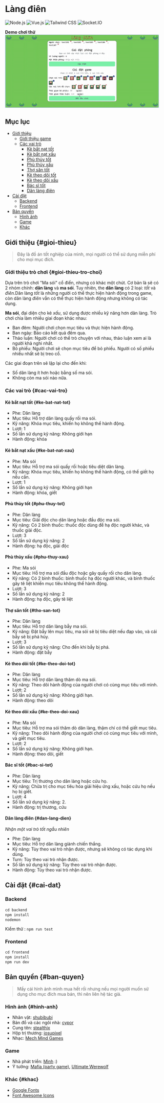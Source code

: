# Làng điên

![Node.js](https://img.shields.io/badge/Node.js-v20.x-green.svg) ![Vue.js](https://img.shields.io/badge/Vue.js-3.x-brightgreen.svg) ![Tailwind CSS](https://img.shields.io/badge/Tailwind%20CSS-v4.x-blue.svg) ![Socket.IO](https://img.shields.io/badge/Socket.IO-4.x-lightgrey.svg)

**Demo chơi thử**
![Mad Village Game](./frontend/src/assets/demo.gif)

## Mục lục

- [Giới thiệu](#gioi-thieu)
  - [Giới thiệu game](#gioi-thieu-tro-choi)
  - [Các vai trò](#cac-vai-tro)
    - [Kẻ bắt nạt tốt](#ke-bat-nat-tot)
    - [Kẻ bắt nạt xấu](#ke-bat-nat-xau)
    - [Phù thủy tốt](#phu-thuy-tot)
    - [Phù thủy xấu](#phu-thuy-xau)
    - [Thợ săn tốt](#tho-san-tot)
    - [Kẻ theo dõi tốt](#ke-theo-doi-tot)
    - [Kẻ theo dõi xấu](#ke-theo-doi-xau)
    - [Bác sĩ tốt](#bac-si-tot)
    - [Dân làng điên](#dan-lang-dien)
- [Cài đặt](#cai-dat)
  - [Backend](#backend)
  - [Frontend](#frontend)
- [Bản quyền](#ban-quyen)
  - [Hình ảnh](#hinh-anh)
  - [Game](#game)
  - [Khác](#khac)

## Giới thiệu {#gioi-thieu}
>Đây là đồ án tốt nghiệp của mình, mọi người có thể sử dụng miễn phí cho mọi mục đích.
### Giới thiệu trò chơi {#gioi-thieu-tro-choi}

Dựa trên trò chơi "Ma sói" cổ điển, nhưng có khác một chút. Cơ bản là sẽ có 2 nhóm chính: **dân làng** và **ma sói**. Tuy nhiên, the **dân làng** có 2 loại: _tốt_ và _điên_.Dân làng _tốt_ là những người có thể thực hiện hành động trong game, còn dân làng _điên_ vẫn có thể thực hiện hành động nhưng không có tác dụng.

**Ma sói**, đại diện cho kẻ _xấu_, sử dụng được nhiều kỹ năng hơn dân làng. Trò chơi chia làm nhiều giai đoạn khác nhau:

- Ban đêm: Người chơi chọn mục tiêu và thực hiện hành động.
- Ban ngày: Báo cáo kết quả đêm qua.
- Thảo luận: Người chơi có thể trò chuyện với nhau, thảo luận xem ai là người khả nghi nhất.
- Bỏ phiếu: Người chơi sẽ chọn mục tiêu để bỏ phiếu. Người có số phiếu nhiều nhất sẽ bị treo cổ.

Các giai đoạn trên sẽ lặp lại cho đến khi:

- Số dân làng ít hơn hoặc bằng số ma sói.
- Không còn ma sói nào nữa.

### Các vai trò {#cac-vai-tro}

#### Kẻ bắt nạt tốt {#ke-bat-nat-tot}

- Phe: Dân làng
- Mục tiêu: Hỗ  trợ dân làng quấy rối ma sói.
- Kỹ năng: Khóa mục tiêu, khiến họ không thể hành động.
- Lượt: 1
- Số lần sử dụng kỹ năng: Không giới hạn
- Hành động: khóa

#### Kẻ bắt nạt xấu {#ke-bat-nat-xau}

- Phe: Ma sói
- Mục tiêu: Hỗ trợ ma sói quấy rối hoặc tiêu diệt dân làng.
- Kỹ năng: Khóa mục tiêu, khiến họ không thể hành động, có thể giết họ nếu cần.
- Lượt: 1
- Số lần sử dụng kỹ năng: Không giới hạn
- Hành động: khóa, giết

#### Phù thủy tốt {#phu-thuy-tot}

- Phe: Dân làng
- Mục tiêu: Giải độc cho dân làng hoặc đầu độc ma sói.
- Kỹ năng: Có 2 bình thuốc: thuốc độc dùng để hạ độc người khác, và thuốc giải độc.
- Lượt: 3
- Số lần sử dụng kỹ năng: 2
- Hành động: hạ độc, giải độc

#### Phù thủy xấu {#phu-thuy-xau}

- Phe: Ma sói
- Mục tiêu: Hỗ trợ ma sói đầu độc hoặc gây quấy rối cho dân làng.
- Kỹ năng: Có 2 bình thuốc: bình thuốc hạ độc người khác, và bình thuốc gây tê liệt khiến mục tiêu không thể hành động.
- Lượt: 3
- Số lần sử dụng kỹ năng: 2
- Hành động: hạ độc, gây tê liệt

#### Thợ săn tốt {#tho-san-tot}

- Phe: Dân làng
- Mục tiêu: Hỗ trợ dân làng bẫy ma sói.
- Kỹ năng: Đặt bẫy lên mục tiêu, ma sói sẽ bị tiêu diệt nếu đạp vào, và cái bẫy sẽ bị phá hủy.
- Lượt: 3
- Số lần sử dụng kỹ năng: Cho đến khi bẫy bị phá.
- Hành động: đặt bẫy

#### Kẻ theo dõi tốt {#ke-theo-doi-tot}

- Phe: Dân làng
- Mục tiêu: Hỗ trợ dân làng thăm dò ma sói.
- Kỹ năng: Theo dõi hành động của người chơi có cùng mục tiêu với mình.
- Lượt: 2
- Số lần sử dụng kỹ năng: Không giới hạn.
- Hành động: theo dõi

#### Kẻ theo dõi xấu {#ke-theo-doi-xau}

- Phe: Ma sói
- Mục tiêu: Hỗ trợ ma sói thăm dò dân làng, thậm chí có thể giết mục tiêu.
- Kỹ năng: Theo dõi hành động của người chơi có cùng mục tiêu với mình, và giết mục tiêu.
- Lượt: 2
- Số lần sử dụng kỹ năng: Không giới hạn.
- Hành động: theo dõi, giết

#### Bác sĩ tốt {#bac-si-tot}

- Phe: Dân làng
- Mục tiêu: Trị thương cho dân làng hoặc cứu họ.
- Kỹ năng: Chữa trị cho mục tiêu hóa giải hiệu ứng xấu, hoặc cứu họ nếu họ bị giết.
- Lượt: 4
- Số lần sử dụng kỹ năng: 2.
- Hành động: trị thương, cứu

#### Dân làng điên {#dan-lang-dien}

*Nhận một vai trò tốt ngẫu nhiên*
- Phe: Dân làng
- Mục tiêu: Hỗ trợ dân làng giành chiến thắng.
- Kỹ năng: Tùy theo vai trò nhận được, nhưng sẽ không có tác dụng khi dùng.
- Turn: Tùy theo vai trò nhận được.
- Số lần sử dụng kỹ năng: Tùy theo vai trò nhận được.
- Hành động: Tùy theo vai trò nhận được.

## Cài đặt {#cai-dat}

### Backend

```
cd backend
npm install
nodemon
```

Kiểm thử :
`npm run test`

### Frontend

```
cd frontend
npm install
npm run dev
```

## Bản quyền {#ban-quyen}
>Mấy cái hình ảnh mình mua hết rồi nhưng nếu mọi người muốn sử dụng cho mục đích mua bán, thì nên liên hệ tác giả.
### Hình ảnh {#hinh-anh}

- Nhân vật: [shubibubi](https://shubibubi.itch.io)
- Bản đồ và các ngôi nhà: [cypor](https://cypor.itch.io)
- Cung tên: [stealthix](https://stealthix.itch.io)
- Hộp trị thương: [josupixel](https://josupixel.itch.io)
- Nhạc: [Mech Mind Games](https://mech-mind-games.itch.io)

### Game

- Nhà phát triển: [Mình](https://github.com/toi-la-qanh) :)
- Ý tưởng: [Mafia (party game)](<https://en.wikipedia.org/wiki/Mafia_(party_game)>), [Ultimate Werewolf](https://en.wikipedia.org/wiki/Ultimate_Werewolf)

### Khác {#khac}

- [Google Fonts](https://fonts.google.com/icons)
- [Font Awesome Icons](https://fontawesome.com/icons)